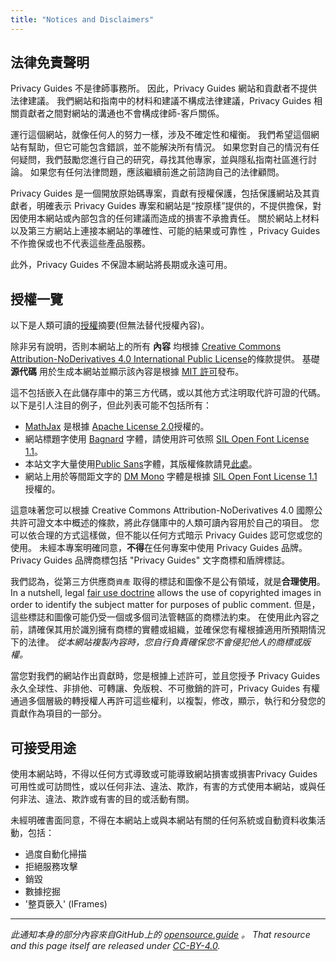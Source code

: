 ```yaml
---
title: "Notices and Disclaimers"
---
```


## 法律免責聲明

Privacy Guides 不是律師事務所。 因此，Privacy Guides 網站和貢獻者不提供法律建議。 我們網站和指南中的材料和建議不構成法律建議，Privacy Guides 相關貢獻者之間對網站的溝通也不會構成律師-客戶關係。

運行這個網站，就像任何人的努力一樣，涉及不確定性和權衡。 我們希望這個網站有幫助，但它可能包含錯誤，並不能解決所有情況。 如果您對自己的情況有任何疑問，我們鼓勵您進行自己的研究，尋找其他專家，並與隱私指南社區進行討論。 如果您有任何法律問題，應該繼續前進之前諮詢自己的法律顧問。

Privacy Guides 是一個開放原始碼專案，貢獻有授權保護，包括保護網站及其貢獻者，明確表示 Privacy Guides 專案和網站是“按原樣”提供的，不提供擔保，對因使用本網站或內部包含的任何建議而造成的損害不承擔責任。 關於網站上材料以及第三方網站上連接本網站的準確性、可能的結果或可靠性 ，Privacy Guides 不作擔保或也不代表這些產品服務。

此外，Privacy Guides  不保證本網站將長期或永遠可用。

## 授權一覽

<div class="admonition danger" markdown>

以下是人類可讀的[授權](/license)摘要(但無法替代授權內容)。

</div>

除非另有說明，否則本網站上的所有 **內容** 均根據 [Creative Commons Attribution-NoDerivatives 4.0 International Public License](https://github.com/privacyguides/privacyguides.org/blob/main/LICENSE)的條款提供。 基礎 **源代碼** 用於生成本網站並顯示該內容是根據 [MIT 許可](https://github.com/privacyguides/privacyguides.org/tree/main/LICENSE-CODE)發布。

這不包括嵌入在此儲存庫中的第三方代碼，或以其他方式注明取代許可證的代碼。 以下是引人注目的例子，但此列表可能不包括所有：

* [MathJax](https://github.com/privacyguides/privacyguides.org/blob/main/theme/assets/javascripts/mathjax.js) 是根據 [Apache License 2.0](https://github.com/privacyguides/privacyguides.org/blob/main/docs/assets/javascripts/LICENSE.mathjax.txt)授權的。
* 網站標題字使用 [Bagnard](https://github.com/privacyguides/brand/tree/main/WOFF/bagnard) 字體，請使用許可依照 [SIL Open Font License 1.1](https://github.com/privacyguides/brand/blob/main/WOFF/bagnard/LICENSE.txt)。
* 本站文字大量使用[Public Sans](https://github.com/privacyguides/brand/tree/main/WOFF/public_sans)字體，其版權條款請見[此處](https://github.com/privacyguides/brand/blob/main/WOFF/public_sans/LICENSE.txt)。
* 網站上用於等間距文字的 [DM Mono](https://github.com/privacyguides/brand/tree/main/WOFF/dm_mono) 字體是根據 [SIL Open Font License 1.1](https://github.com/privacyguides/brand/blob/main/WOFF/dm_mono/LICENSE.txt)授權的。

這意味著您可以根據 Creative Commons Attribution-NoDerivatives 4.0 國際公共許可證文本中概述的條款，將此存儲庫中的人類可讀內容用於自己的項目。 您可以依合理的方式這樣做，但不能以任何方式暗示 Privacy Guides 認可您或您的使用。 未經本專案明確同意，**不得**在任何專案中使用 Privacy Guides 品牌。 Privacy Guides  品牌商標包括 "Privacy Guides" 文字商標和盾牌標誌。

我們認為，從第三方供應商`資產` 取得的標誌和圖像不是公有領域，就是**合理使用**。 In a nutshell, legal [fair use doctrine](https://copyright.gov/fair-use/more-info.html) allows the use of copyrighted images in order to identify the subject matter for purposes of public comment. 但是，這些標誌和圖像可能仍受一個或多個司法管轄區的商標法約束。 在使用此內容之前，請確保其用於識別擁有商標的實體或組織，並確保您有權根據適用所預期情況下的法律。 *從本網站複製內容時，您自行負責確保您不會侵犯他人的商標或版權。*

當您對我們的網站作出貢獻時，您是根據上述許可，並且您授予 Privacy Guides 永久全球性、非排他、可轉讓、免版稅、不可撤銷的許可，Privacy Guides  有權通過多個層級的轉授權人再許可這些權利，以複製，修改，顯示，執行和分發您的貢獻作為項目的一部分。

## 可接受用途

使用本網站時，不得以任何方式導致或可能導致網站損害或損害Privacy Guides 可用性或可訪問性，或以任何非法、違法、欺詐，有害的方式使用本網站，或與任何非法、違法、欺詐或有害的目的或活動有關。

未經明確書面同意，不得在本網站上或與本網站有關的任何系統或自動資料收集活動，包括：

* 過度自動化掃描
* 拒絕服務攻擊
* 銷毀
* 數據挖掘
* '整頁篏入' (IFrames)

---

*此通知本身的部分內容來自GitHub上的 [opensource.guide](https://github.com/github/opensource.guide/blob/master/notices.md) 。 That resource and this page itself are released under [CC-BY-4.0](https://creativecommons.org/licenses/by-sa/4.0).*
